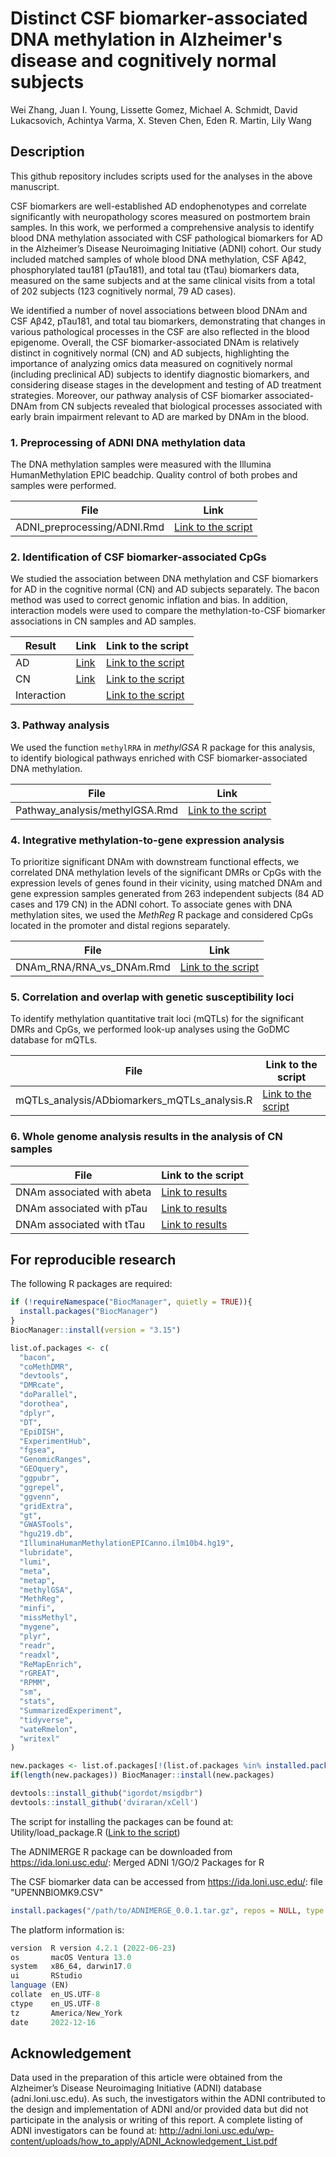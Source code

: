 # Distinct CSF biomarker-associated DNA methylation in Alzheimer's disease and cognitively normal subjects

Wei Zhang, Juan I. Young, Lissette Gomez, Michael A. Schmidt, David Lukacsovich, Achintya Varma, X. Steven Chen, Eden R. Martin, Lily Wang

## Description

This github repository includes scripts used for the analyses in the above manuscript.

CSF biomarkers are well-established AD endophenotypes and correlate significantly with neuropathology scores measured on postmortem brain samples. In this work, we performed a comprehensive analysis to identify blood DNA methylation associated with CSF pathological biomarkers for AD in the Alzheimer’s Disease Neuroimaging Initiative (ADNI) cohort. Our study included matched samples of whole blood DNA methylation, CSF Aβ42, phosphorylated tau181 (pTau181), and total tau (tTau) biomarkers data, measured on the same subjects and at the same clinical visits from a total of 202 subjects (123 cognitively normal, 79 AD cases).

We identified a number of novel associations between blood DNAm and CSF Aβ42, pTau181, and total tau biomarkers, demonstrating that changes in various pathological processes in the CSF are also reflected in the blood epigenome. Overall, the CSF biomarker-associated DNAm is relatively distinct in cognitively normal (CN) and AD subjects, highlighting the importance of analyzing omics data measured on cognitively normal (including preclinical AD) subjects to identify diagnostic biomarkers, and considering disease stages in the development and testing of AD treatment strategies. Moreover, our pathway analysis of CSF biomarker associated-DNAm from CN subjects revealed that biological processes associated with early brain impairment relevant to AD are marked by DNAm in the blood.


### 1. Preprocessing of ADNI DNA methylation data

The DNA methylation samples were measured with the Illumina HumanMethylation EPIC beadchip. Quality control of both probes and samples were performed. 

| File                 | Link |
|---------------------|-------------|
| ADNI_preprocessing/ADNI.Rmd  | [Link to the script](https://github.com/TransBioInfoLab/AD-ATN-biomarkers-and-DNAm/blob/main/code/ADNI_preprocessing/ADNI.Rmd) |

### 2. Identification of CSF biomarker-associated CpGs

We studied the association between DNA methylation and CSF biomarkers for AD in the cognitive normal (CN) and AD subjects separately. The bacon method was used to correct genomic inflation and bias. In addition, interaction models were used to compare the methylation-to-CSF biomarker associations in CN samples and AD samples.

|Result | Link | Link to the script |
|---------|--------------------|-------------|
|AD| [Link](https://github.com/TransBioInfoLab/AD-ATN-biomarkers-and-DNAm/blob/main/results/DNAm-to-CSF-biomarkers/AD/) | [Link to the script](https://github.com/TransBioInfoLab/AD-ATN-biomarkers-and-DNAm/blob/main/code/Linear_model/ADNI_last_visit_CSF_LM_AD_Samples.Rmd)  |
|CN| [Link](https://github.com/TransBioInfoLab/AAD-ATN-biomarkers-and-DNAm/blob/main/results/DNAm-to-CSF-biomarkers/CN/) |[Link to the script](https://github.com/TransBioInfoLab/AD-ATN-biomarkers-and-DNAm/blob/main/code/Linear_model/ADNI_last_visit_CSF_LM_CN_Samples.Rmd)  |
|Interaction||[Link to the script](https://github.com/TransBioInfoLab/AD-ATN-biomarkers-and-DNAm/blob/main/code/Linear_model/ADNI_last_visit_CSF_Interaction_model.Rmd)  |


### 3. Pathway analysis

We used the function `methylRRA` in *methylGSA* R package for this analysis, to identify biological pathways enriched with CSF biomarker-associated DNA methylation. 

| File | Link |
|---------|--------------------|
| Pathway_analysis/methylGSA.Rmd| [Link to the script](https://github.com/TransBioInfoLab/AD-ATN-biomarkers-and-DNAm/blob/main/code/Pathway_analysis/methylGSA.Rmd)  |



### 4. Integrative methylation-to-gene expression analysis

To prioritize significant DNAm with downstream functional effects, we correlated DNA methylation levels of the significant DMRs or CpGs with the expression levels of genes found in their vicinity, using matched DNAm and gene expression samples generated from 263 independent subjects (84 AD cases and 179 CN) in the ADNI cohort.
To associate genes with DNA methylation sites, we used the *MethReg* R package and considered CpGs located in the promoter and distal regions separately.

| File |  Link |
|---------------------|-------------|
| DNAm_RNA/RNA_vs_DNAm.Rmd  | [Link to the script](https://github.com/TransBioInfoLab/AD-ATN-biomarkers-and-DNAm/blob/main/code/DNAm_RNA/RNA_vs_DNAm.Rmd) |


### 5. Correlation and overlap with genetic susceptibility loci

To identify methylation quantitative trait loci (mQTLs) for the significant DMRs and CpGs, we performed look-up analyses using the GoDMC database for mQTLs. 

| File |  Link to the script |
|---------------------|-------------|
| mQTLs_analysis/ADbiomarkers_mQTLs_analysis.R | [Link to the script](https://github.com/TransBioInfoLab/AD-ATN-biomarkers-and-DNAm/blob/main/code/mQTLs_analysis/ADbiomarkers_mQTLs_analysis.R) |

### 6. Whole genome analysis results in the analysis of CN samples

| File |  Link to the script |
|---------------------|-------------|
| DNAm associated with abeta | [Link to results](https://github.com/TransBioInfoLab/AD-ATN-biomarkers-and-DNAm/blob/main/results/DNAm-to-CSF-biomarkers/CN/ADNI_Last_Visit_CSF_ABETA_with_covariates_LM_CN_results_with_inflation.csv) |
| DNAm associated with pTau | [Link to results](https://github.com/TransBioInfoLab/AD-ATN-biomarkers-and-DNAm/blob/main/results/DNAm-to-CSF-biomarkers/CN/ADNI_Last_Visit_CSF_PTAU_with_covariates_LM_CN_results_with_inflation.csv) |
| DNAm associated with tTau | [Link to results](https://github.com/TransBioInfoLab/AD-ATN-biomarkers-and-DNAm/blob/main/results/DNAm-to-CSF-biomarkers/CN/ADNI_Last_Visit_CSF_TAU_with_covariates_LM_CN_results_with_inflation.csv) |


## For reproducible research

The following R packages are required:

```r
if (!requireNamespace("BiocManager", quietly = TRUE)){
  install.packages("BiocManager")
}
BiocManager::install(version = "3.15")

list.of.packages <- c(
  "bacon",
  "coMethDMR",
  "devtools",
  "DMRcate",                                      
  "doParallel",  
  "dorothea",
  "dplyr",                                        
  "DT",                                           
  "EpiDISH",                                      
  "ExperimentHub",                                
  "fgsea",                                        
  "GenomicRanges",                                
  "GEOquery",                                     
  "ggpubr",                                       
  "ggrepel",
  "ggvenn",
  "gridExtra",                                    
  "gt",
  "GWASTools",  
  "hgu219.db",
  "IlluminaHumanMethylationEPICanno.ilm10b4.hg19",
  "lubridate",                                    
  "lumi",                                         
  "meta",                                         
  "metap",
  "methylGSA",
  "MethReg",                                      
  "minfi",                                        
  "missMethyl",                                   
  "mygene",                                       
  "plyr",                                         
  "readr",                                        
  "readxl",                                       
  "ReMapEnrich",
  "rGREAT",
  "RPMM",                                         
  "sm",                                           
  "stats",                                        
  "SummarizedExperiment",                         
  "tidyverse",                                        
  "wateRmelon",                                   
  "writexl"
)

new.packages <- list.of.packages[!(list.of.packages %in% installed.packages()[,"Package"])]
if(length(new.packages)) BiocManager::install(new.packages)

devtools::install_github("igordot/msigdbr")
devtools::install_github('dviraran/xCell')
```

The script for installing the packages can be found at: Utility/load_package.R ([Link to the script](https://github.com/TransBioInfoLab/AD-ATN-biomarkers-and-DNAm/blob/main/code/Utility/load_package.R))


The ADNIMERGE R package can be downloaded from https://ida.loni.usc.edu/: Merged ADNI 1/GO/2 Packages for R

The CSF biomarker data can be accessed from https://ida.loni.usc.edu/: file "UPENNBIOMK9.CSV"

```r
install.packages("/path/to/ADNIMERGE_0.0.1.tar.gz", repos = NULL, type = "source")
```

The platform information is:

```r
version  R version 4.2.1 (2022-06-23)
os       macOS Ventura 13.0
system   x86_64, darwin17.0
ui       RStudio
language (EN)
collate  en_US.UTF-8
ctype    en_US.UTF-8
tz       America/New_York
date     2022-12-16
```

## Acknowledgement
Data used in the preparation of this article were obtained from the Alzheimer’s Disease Neuroimaging Initiative (ADNI) database (adni.loni.usc.edu). As such, the investigators within the ADNI contributed to the design and implementation of ADNI and/or provided data but did not participate in the analysis or writing of this report. A complete listing of ADNI investigators can be found at: http://adni.loni.usc.edu/wp-content/uploads/how_to_apply/ADNI_Acknowledgement_List.pdf


